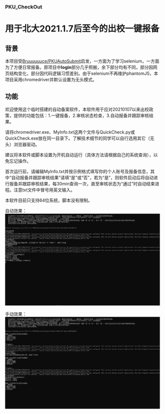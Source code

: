 ### **PKU_CheckOut**
# 用于北大2021.1.7后至今的出校一键报备

## **背景**

本项目受[Bruuuuuuce/PKUAutoSubmit](https://github.com/Bruuuuuuce/PKUAutoSubmit)启发，一方面为了学习selenium，一方面为了方便日常报备。原项目中**login**部分几乎照搬，余下部分均有不同，部分因网页结构变化，部分因代码逻辑习惯差别。由于selenium不再维护phantomJS，本项目采用chromedriver并默认设置为无头模式。


## **功能**

欢迎使用这个临时搭建的自动备案软件，本软件用于应对20210107以来出校政策，提供的功能包括：1.一键报备，2.审核状态检查，3.自动报备并跟踪审核结果。

请将chromedriver.exe、MyInfo.txt这两个文件与QuickCheck.py或QuickCheck.exe放在同一目录下。了解技术细节的同学可以自行选用其它（无头）浏览器驱动。

建议将本软件或脚本设置为开机自动运行（具体方法请根据自己的系统查询），以免忘记操作。

首次运行前，请编辑MyInfo.txt并按示例格式填写你的个人账号及报备信息，其中“自动报备并跟踪审核结果”请填“是”或“否”，若为“是”，则软件启动后将自动进行报备并跟踪审核结果，每30min查询一次，直至审核状态为“通过”时自动结束进程。注意txt文件中冒号用英文输入。

本软件目前只支持64位系统，脚本没有限制。

自动效果：
![alt text](./Auto.png)

手动效果：
![alt text](./Manual.png)
